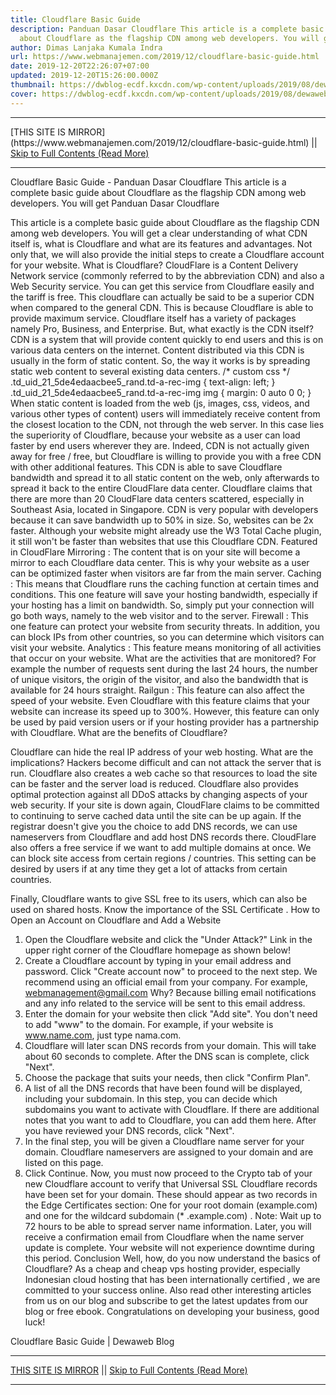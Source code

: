 ```yaml
---
title: Cloudflare Basic Guide
description: Panduan Dasar Cloudflare This article is a complete basic guide
  about Cloudflare as the flagship CDN among web developers. You will get
author: Dimas Lanjaka Kumala Indra
url: https://www.webmanajemen.com/2019/12/cloudflare-basic-guide.html
date: 2019-12-20T22:26:07+07:00
updated: 2019-12-20T15:26:00.000Z
thumbnail: https://dwblog-ecdf.kxcdn.com/wp-content/uploads/2019/08/dewaweb-blog-panduan-dasar-cloudflare-revisi-696x411.png
cover: https://dwblog-ecdf.kxcdn.com/wp-content/uploads/2019/08/dewaweb-blog-panduan-dasar-cloudflare-revisi-696x411.png
---
```


<hr/> [THIS SITE IS MIRROR](https://www.webmanajemen.com/2019/12/cloudflare-basic-guide.html) || <a href="https://www.webmanajemen.com/2019/12/cloudflare-basic-guide.html" rel="follow" class="button" id="read-more">Skip to Full Contents (Read More)</a> <hr/> Cloudflare Basic Guide - Panduan Dasar Cloudflare This article is a complete basic guide about Cloudflare as the flagship CDN among web developers. You will get Panduan Dasar Cloudflare

  
  This article is a complete basic guide about Cloudflare as the flagship CDN among web developers.  You will get a clear understanding of what CDN itself is, what is Cloudflare and what are its features and advantages.  Not only that, we will also provide the initial steps to create a Cloudflare account for your website. 
  What is Cloudflare? 
  CloudFlare is a Content Delivery Network service (commonly referred to by the abbreviation CDN) and also a Web Security service.  You can get this service from Cloudflare easily and the tariff is free.  This cloudflare can actually be said to be a superior CDN when compared to the general CDN.  This is because Cloudflare is able to provide maximum service.  Cloudflare itself has a variety of packages namely Pro, Business, and Enterprise. 
  But, what exactly is the CDN itself?  CDN is a system that will provide content quickly to end users and this is on various data centers on the internet.  Content distributed via this CDN is usually in the form of static content.  So, the way it works is by spreading static web content to several existing data centers. 
 /* custom css */ .td_uid_21_5de4edaacbee5_rand.td-a-rec-img {          text-align: left;      }      .td_uid_21_5de4edaacbee5_rand.td-a-rec-img img {                      margin: 0 auto 0 0;                  } 
  When static content is loaded from the web (js, images, css, videos, and various other types of content) users will immediately receive content from the closest location to the CDN, not through the web server.  In this case lies the superiority of Cloudflare, because your website as a user can load faster by end users wherever they are. 
  Indeed, CDN is not actually given away for free / free, but Cloudflare is willing to provide you with a free CDN with other additional features.  This CDN is able to save Cloudflare bandwidth and spread it to all static content on the web, only afterwards to spread it back to the entire CloudFlare data center. 
  Cloudflare claims that there are more than 20 CloudFlare data centers scattered, especially in Southeast Asia, located in Singapore.  CDN is very popular with developers because it can save bandwidth up to 50% in size.  So, websites can be 2x faster.  Although your website might already use the W3 Total Cache plugin, it still won't be faster than websites that use this Cloudflare CDN. 
  Featured in CloudFlare 
  Mirroring : The content that is on your site will become a mirror to each Cloudflare data center.  This is why your website as a user can be optimized faster when visitors are far from the main server. 
  Caching : This means that Cloudflare runs the caching function at certain times and conditions.  This one feature will save your hosting bandwidth, especially if your hosting has a limit on bandwidth.  So, simply put your connection will go both ways, namely to the web visitor and to the server. 
  Firewall : This one feature can protect your website from security threats.  In addition, you can block IPs from other countries, so you can determine which visitors can visit your website. 
  Analytics : This feature means monitoring of all activities that occur on your website.  What are the activities that are monitored? For example the number of requests sent during the last 24 hours, the number of unique visitors, the origin of the visitor, and also the bandwidth that is available for 24 hours straight. 
  Railgun : This feature can also affect the speed of your website.  Even Cloudflare with this feature claims that your website can increase its speed up to 300%.  However, this feature can only be used by paid version users or if your hosting provider has a partnership with Cloudflare. 
  What are the benefits of Cloudflare? 

  Cloudflare can hide the real IP address of your web hosting.  What are the implications?  Hackers become difficult and can not attack the server that is run. 
  Cloudflare also creates a web cache so that resources to load the site can be faster and the server load is reduced. 
  Cloudflare also provides optimal protection against all DDoS attacks by changing aspects of your web security. 
  If your site is down again, CloudFlare claims to be committed to continuing to serve cached data until the site can be up again. 
  If the registrar doesn't give you the choice to add DNS records, we can use nameservers from Cloudflare and add host DNS records there. 
  CloudFlare also offers a free service if we want to add multiple domains at once. 
  We can block site access from certain regions / countries.  This setting can be desired by users if at any time they get a lot of attacks from certain countries. 

  Finally, Cloudflare wants to give SSL free to its users, which can also be used on shared hosts.  Know the importance of the SSL Certificate . 
  How to Open an Account on Cloudflare and Add a Website 
  1. Open the Cloudflare website and click the "Under Attack?" Link in the upper right corner of the Cloudflare homepage as shown below! 
  2. Create a Cloudflare account by typing in your email address and password.  Click "Create account now" to proceed to the next step.  We recommend using an official email from your company.  For example, webmanagement@gmail.com Why?  Because billing email notifications and any info related to the service will be sent to this email address. 
  3. Enter the domain for your website then click "Add site".  You don't need to add "www" to the domain.  For example, if your website is www.name.com, just type nama.com. 
  4. Cloudflare will later scan DNS records from your domain.  This will take about 60 seconds to complete.  After the DNS scan is complete, click "Next". 
  5. Choose the package that suits your needs, then click "Confirm Plan". 
  6. A list of all the DNS records that have been found will be displayed, including your subdomain.  In this step, you can decide which subdomains you want to activate with Cloudflare.  If there are additional notes that you want to add to Cloudflare, you can add them here.  After you have reviewed your DNS records, click "Next". 
  7. In the final step, you will be given a Cloudflare name server for your domain.  Cloudflare nameservers are assigned to your domain and are listed on this page. 
  8. Click Continue.  Now, you must now proceed to the Crypto tab of your new Cloudflare account to verify that Universal SSL Cloudflare records have been set for your domain.  These should appear as two records in the Edge Certificates section: One for your root domain (example.com) and one for the wildcard subdomain (* .example.com) . 
  Note: Wait up to 72 hours to be able to spread server name information.  Later, you will receive a confirmation email from Cloudflare when the name server update is complete.  Your website will not experience downtime during this period. 
  Conclusion 
  Well, how, do you now understand the basics of Cloudflare?  As a cheap and cheap vps hosting provider, especially Indonesian cloud hosting that has been internationally certified , we are committed to your success online.  Also read other interesting articles from us on our blog and subscribe to get the latest updates from our blog or free ebook.  Congratulations on developing your business, good luck! 


  Cloudflare Basic Guide |  Dewaweb Blog <hr/> [THIS SITE IS MIRROR](https://www.webmanajemen.com/2019/12/cloudflare-basic-guide.html) || <a href="https://www.webmanajemen.com/2019/12/cloudflare-basic-guide.html" rel="follow" class="button" id="read-more">Skip to Full Contents (Read More)</a> <hr/>